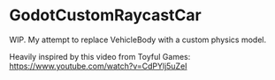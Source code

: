 # GodotCustomRaycastCar
WIP. My attempt to replace VehicleBody with a custom physics model.

Heavily inspired by this video from Toyful Games: https://www.youtube.com/watch?v=CdPYlj5uZeI
